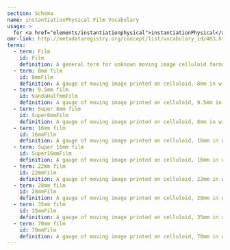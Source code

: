 ```yaml
---
section: Schema
name: instantiationPhysical Film Vocabulary
usage: >
  for <a href="elements/instantiationphysical">instantiationPhysical</a>
omr-link: http://metadataregistry.org/concept/list/vocabulary_id/463.html
terms:
  - term: Film
    id: Film
    definition: A general term for unknown moving image celluloid formats. If more specific format information is known, please use the appropriate term from the list.
  - term: 8mm film
    id: 8mmFilm
    definition: A gauge of moving image printed on celluloid, 8mm in width.
  - term: 9.5mm film
    id: 9andaHalfmmFilm
    definition: A gauge of moving image printed on celluloid, 9.5mm in width.
  - term: Super 8mm film
    id: Super8mmFilm
    definition: A gauge of moving image printed on celluloid, 8mm in width, with an expanded picture area.
  - term: 16mm film
    id: 16mmFilm
    definition: A gauge of moving image printed on celluloid, 16mm in width.
  - term: Super 16mm film
    id: Super16mmFilm
    definition: A gauge of moving image printed on celluloid, 16mm in width, with an expanded picture area.
  - term: 22mm film
    id: 22mmFilm
    definition: A gauge of moving image printed on celluloid, 22mm in width.
  - term: 28mm film
    id: 28mmFilm
    definition: A gauge of moving image printed on celluloid, 28mm in width.
  - term: 35mm film
    id: 35mmFilm
    definition: A gauge of moving image printed on celluloid, 35mm in width. Some 35mm films may be printed on paper.
  - term: 70mm film
    id: 70mmFilm
    definition: A gauge of moving image printed on celluloid, 70mm in width.
---
```

